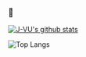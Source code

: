 ### 🍭
[![J-VU's github stats](https://github-readme-stats.vercel.app/api?username=J-VU&custom_title=Joseph&count_private=true&show_icons=true&hide=stars&hide_border=true)](https://www.linkedin.com/in/joseph-vu-620550a9/)

![Top Langs](https://github-readme-stats.vercel.app/api/top-langs/?username=J-VU&hide_border=true&layout=compact)
